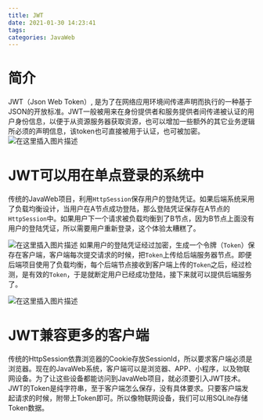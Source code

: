 ```yaml
---
title: JWT
date: 2021-01-30 14:23:41
tags: 
categories: JavaWeb
---
```


# 简介

JWT（Json Web Token）, 是为了在网络应用环境间传递声明而执行的一种基于JSON的开放标准。JWT一般被用来在身份提供者和服务提供者间传递被认证的用户身份信息，以便于从资源服务器获取资源，也可以增加一些额外的其它业务逻辑所必须的声明信息，该token也可直接被用于认证，也可被加密。
![在这里插入图片描述](https://img-blog.csdnimg.cn/20210130142013471.png?x-oss-process=image/watermark,type_ZmFuZ3poZW5naGVpdGk,shadow_10,text_aHR0cHM6Ly9ibG9nLmNzZG4ubmV0L3FxXzIxMDQwNTU5,size_16,color_FFFFFF,t_70)

# JWT可以用在单点登录的系统中

传统的JavaWeb项目，利用`HttpSession`保存用户的登陆凭证。如果后端系统采用了负载均衡设计，当用户在A节点成功登陆，那么登陆凭证保存在A节点的`HttpSession`中。如果用户下一个请求被负载均衡到了B节点，因为B节点上面没有用户的登陆凭证，所以需要用户重新登录，这个体验太糟糕了。

![在这里插入图片描述](https://img-blog.csdnimg.cn/20210130142046349.png?x-oss-process=image/watermark,type_ZmFuZ3poZW5naGVpdGk,shadow_10,text_aHR0cHM6Ly9ibG9nLmNzZG4ubmV0L3FxXzIxMDQwNTU5,size_16,color_FFFFFF,t_70)
如果用户的登陆凭证经过加密，生成一个令牌（`Token`）保存在客户端，客户端每次提交请求的时候，把`Token`上传给后端服务器节点。即便后端项目使用了负载均衡，每个后端节点接收到客户端上传的`Token`之后，经过检测，是有效的`Token`，于是就断定用户已经成功登陆，接下来就可以提供后端服务了。

![在这里插入图片描述](https://img-blog.csdnimg.cn/20210130142150805.png?x-oss-process=image/watermark,type_ZmFuZ3poZW5naGVpdGk,shadow_10,text_aHR0cHM6Ly9ibG9nLmNzZG4ubmV0L3FxXzIxMDQwNTU5,size_16,color_FFFFFF,t_70)

# JWT兼容更多的客户端

传统的HttpSession依靠浏览器的Cookie存放SessionId，所以要求客户端必须是浏览器。现在的JavaWeb系统，客户端可以是浏览器、APP、小程序，以及物联网设备。为了让这些设备都能访问到JavaWeb项目，就必须要引入JWT技术。JWT的Token是纯字符串，至于客户端怎么保存，没有具体要求。只要客户端发起请求的时候，附带上Token即可。所以像物联网设备，我们可以用SQLite存储Token数据。


